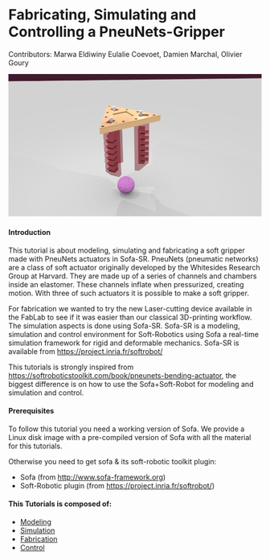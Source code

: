 Fabricating, Simulating and Controlling a PneuNets-Gripper
=======================
Contributors: Marwa Eldiwiny Eulalie Coevoet, Damien Marchal, Olivier Goury

![PneuNets gripper](./images/mockup.png)

#### Introduction
This tutorial is about modeling, simulating and fabricating a soft gripper made with PneuNets actuators in Sofa-SR. PneuNets (pneumatic networks) are a class of soft actuator originally developed by the Whitesides Research Group at Harvard. They are made up of a series of channels and chambers inside an elastomer. These channels inflate when pressurized, creating motion. With three of such actuators it is possible to make a soft gripper. 

For fabrication we wanted to try the new Laser-cutting device available in the FabLab to see if it was easier than our classical 3D-printing workflow. The simulation aspects is done using Sofa-SR. Sofa-SR is a modeling, simulation and control environment for Soft-Robotics using Sofa a real-time simulation framework for rigid and deformable mechanics. Sofa-SR is available from https://project.inria.fr/softrobot/

This tutorials is strongly inspired from https://softroboticstoolkit.com/book/pneunets-bending-actuator, the biggest difference is on how to use the Sofa+Soft-Robot for modeling and simulation and control. 


#### Prerequisites
To follow this tutorial you need a working version of Sofa. We provide a Linux disk image with a pre-compiled version of Sofa with all the material for this tutorials. 

Otherwise you need to get sofa & its soft-robotic toolkit plugin:
- Sofa (from http://www.sofa-framework.org)
- Soft-Robotic plugin (from https://project.inria.fr/softrobot/)

#### This Tutorials is composed of: 
- [Modeling](docs/modeling.md)
- [Simulation](docs/simulation.md)
- [Fabrication](docs/fabrication.md)
- [Control](docs/control.md)
